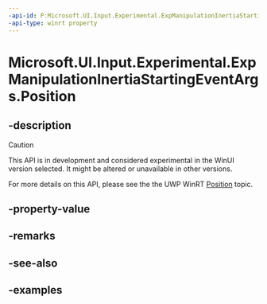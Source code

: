```yaml
---
-api-id: P:Microsoft.UI.Input.Experimental.ExpManipulationInertiaStartingEventArgs.Position
-api-type: winrt property
---
```


# Microsoft.UI.Input.Experimental.ExpManipulationInertiaStartingEventArgs.Position

<!--
public Windows.Foundation.Point Position { get; }
-->

## -description

> [!CAUTION]
> This API is in development and considered experimental in the WinUI version selected. It might be altered or unavailable in other versions.

For more details on this API, please see the the UWP WinRT [Position](/uwp/api/windows.ui.input.manipulationinertiastartingeventargs.position) topic.

## -property-value

## -remarks

## -see-also

## -examples
